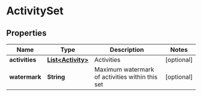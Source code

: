 
# ActivitySet

## Properties
Name | Type | Description | Notes
------------ | ------------- | ------------- | -------------
**activities** | [**List&lt;Activity&gt;**](Activity.md) | Activities |  [optional]
**watermark** | **String** | Maximum watermark of activities within this set |  [optional]



